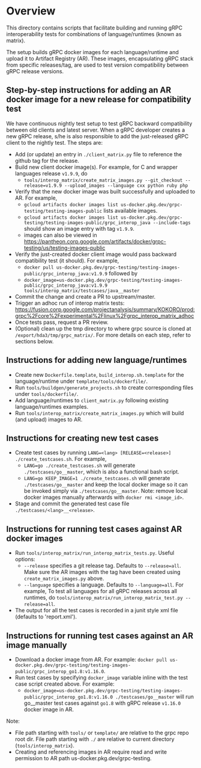 # Overview

This directory contains scripts that facilitate building and running gRPC interoperability tests for combinations of language/runtimes (known as matrix).

The setup builds gRPC docker images for each language/runtime and upload it to Artifact Registry (AR). These images, encapsulating gRPC stack
from specific releases/tag, are used to test version compatibility between gRPC release versions.

## Step-by-step instructions for adding an AR docker image for a new release for compatibility test

We have continuous nightly test setup to test gRPC backward compatibility between old clients and latest server.
When a gRPC developer creates a new gRPC release, s/he is also responsible to add the just-released gRPC client to the nightly test.
The steps are:
- Add (or update) an entry in `./client_matrix.py` file to reference the github tag for the release.
- Build new client docker image(s).  For example, for C and wrapper languages release `v1.9.9`, do
  - `tools/interop_matrix/create_matrix_images.py --git_checkout --release=v1.9.9 --upload_images --language cxx python ruby php`
- Verify that the new docker image was built successfully and uploaded to AR.  For example,
  - `gcloud artifacts docker images list us-docker.pkg.dev/grpc-testing/testing-images-public` lists available images.
  - `gcloud artifacts docker images list us-docker.pkg.dev/grpc-testing/testing-images-public/grpc_interop_java --include-tags` should show an image entry with tag `v1.9.9`.
  - images can also be viewed in https://pantheon.corp.google.com/artifacts/docker/grpc-testing/us/testing-images-public
- Verify the just-created docker client image would pass backward compatibility test (it should).  For example,
  - `docker pull us-docker.pkg.dev/grpc-testing/testing-images-public/grpc_interop_java:v1.9.9` followed by
  - `docker_image=us-docker.pkg.dev/grpc-testing/testing-images-public/grpc_interop_java:v1.9.9 tools/interop_matrix/testcases/java__master`
- Commit the change and create a PR to upstream/master.
- Trigger an adhoc run of interop matrix tests: https://fusion.corp.google.com/projectanalysis/summary/KOKORO/prod:grpc%2Fcore%2Fexperimental%2Flinux%2Fgrpc_interop_matrix_adhoc
- Once tests pass, request a PR review.
- (Optional) clean up the tmp directory to where grpc source is cloned at `/export/hda3/tmp/grpc_matrix/`.
For more details on each step, refer to sections below.

## Instructions for adding new language/runtimes

- Create new `Dockerfile.template`, `build_interop.sh.template` for the language/runtime under `template/tools/dockerfile/`.
- Run `tools/buildgen/generate_projects.sh` to create corresponding files under `tools/dockerfile/`.
- Add language/runtimes to `client_matrix.py` following existing language/runtimes examples.
- Run `tools/interop_matrix/create_matrix_images.py` which will build (and upload) images to AR.

## Instructions for creating new test cases

- Create test cases by running `LANG=<lang> [RELEASE=<release>] ./create_testcases.sh`.  For example,
  - `LANG=go ./create_testcases.sh` will generate `./testcases/go__master`, which is also a functional bash script.
  - `LANG=go KEEP_IMAGE=1 ./create_testcases.sh` will generate `./testcases/go__master` and keep the local docker image so it can be invoked simply via `./testcases/go__master`.  Note: remove local docker images manually afterwards with `docker rmi <image_id>`.
- Stage and commit the generated test case file `./testcases/<lang>__<release>`.

## Instructions for running test cases against AR docker images

- Run `tools/interop_matrix/run_interop_matrix_tests.py`.  Useful options:
  - `--release` specifies a git release tag.  Defaults to `--release=all`.  Make sure the AR images with the tag have been created using `create_matrix_images.py` above.
  - `--language` specifies a language.  Defaults to `--language=all`.
  For example, To test all languages for all gRPC releases across all runtimes, do `tools/interop_matrix/run_interop_matrix_test.py --release=all`.
- The output for all the test cases is recorded in a junit style xml file (defaults to 'report.xml').

## Instructions for running test cases against an AR image manually

- Download a docker image from AR.  For example: `docker pull us-docker.pkg.dev/grpc-testing/testing-images-public/grpc_interop_go1.8:v1.16.0`.
- Run test cases by specifying `docker_image` variable inline with the test case script created above.
For example:
  - `docker_image=us-docker.pkg.dev/grpc-testing/testing-images-public/grpc_interop_go1.8:v1.16.0 ./testcases/go__master` will run go__master test cases against `go1.8` with gRPC release `v1.16.0` docker image in AR.

Note:
- File path starting with `tools/` or `template/` are relative to the grpc repo root dir.  File path starting with `./` are relative to current directory (`tools/interop_matrix`).
- Creating and referencing images in AR require read and write permission to AR path us-docker.pkg.dev/grpc-testing.
